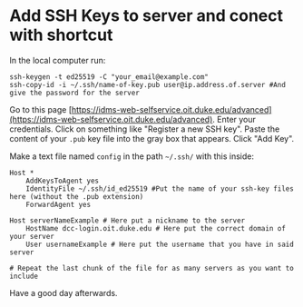 # Add SSH Keys to server and conect with shortcut

In the local computer run:
~~~
ssh-keygen -t ed25519 -C "your_email@example.com"
ssh-copy-id -i ~/.ssh/name-of-key.pub user@ip.address.of.server #And give the password for the server
~~~

Go to this page [https://idms-web-selfservice.oit.duke.edu/advanced](https://idms-web-selfservice.oit.duke.edu/advanced).
Enter your credentials.
Click on something like "Register a new SSH key".
Paste the content of your `.pub` key file into the gray box that appears.
Click "Add Key".

Make a text file named `config` in the path `~/.ssh/` with this inside:
~~~
Host *
    AddKeysToAgent yes
    IdentityFile ~/.ssh/id_ed25519 #Put the name of your ssh-key files here (without the .pub extension)
    ForwardAgent yes

Host serverNameExample # Here put a nickname to the server
    HostName dcc-login.oit.duke.edu # Here put the correct domain of your server
    User usernameExample # Here put the username that you have in said server

# Repeat the last chunk of the file for as many servers as you want to include
~~~

Have a good day afterwards.
